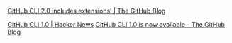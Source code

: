 
[GitHub CLI 2.0 includes extensions! | The GitHub Blog](https://github.blog/2021-08-24-github-cli-2-0-includes-extensions)

[GitHub CLI 1.0 | Hacker News](https://news.ycombinator.com/item?id=24504074)
[GitHub CLI 1.0 is now available - The GitHub Blog](https://github.blog/2020-09-17-github-cli-1-0-is-now-available/)
